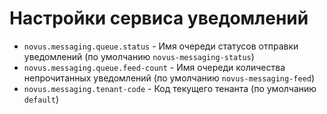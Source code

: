 # Настройки сервиса уведомлений

- `novus.messaging.queue.status` - Имя очереди статусов отправки уведомлений (по умолчанию `novus-messaging-status`)
- `novus.messaging.queue.feed-count` - Имя очереди количества непрочитанных уведомлений (по умолчанию `novus-messaging-feed`)
- `novus.messaging.tenant-code` - Код текущего тенанта (по умолчанию `default`)